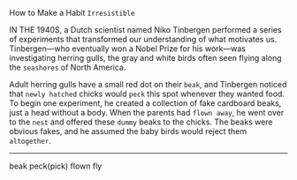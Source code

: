 How to Make a Habit `Irresistible`

IN THE 1940S, a Dutch scientist named Niko Tinbergen performed a
series of experiments that transformed our understanding of what
motivates us. Tinbergen—who eventually won a Nobel Prize for his
work—was investigating herring gulls, the gray and white birds often
seen flying along the `seashores` of North America.

Adult herring gulls have a small red dot on their `beak`, and
Tinbergen noticed that `newly hatched` chicks would `peck` this spot
whenever they wanted food. To begin one experiment, he created a
collection of fake cardboard beaks, just a head without a body. When
the parents had `flown away`, he went over to the `nest` and offered these
`dummy` beaks to the chicks. The beaks were obvious fakes, and he
assumed the baby birds would reject them `altogether`.

---
beak  peck(pick)
flown fly